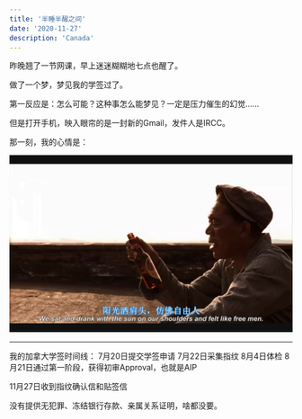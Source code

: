 ```yaml
---
title: '半睡半醒之间'
date: '2020-11-27'
description: 'Canada'
---
```




昨晚翘了一节网课，早上迷迷糊糊地七点也醒了。

做了一个梦，梦见我的学签过了。

第一反应是：怎么可能？这种事怎么能梦见？一定是压力催生的幻觉......

但是打开手机，映入眼帘的是一封新的Gmail，发件人是IRCC。



那一刻，我的心情是：

![](https://raw.githubusercontent.com/CongLiu-CN/gatsby-blog/master/src/images/freeman.jpg)

---

我的加拿大学签时间线：
7月20日提交学签申请
7月22日采集指纹
8月4日体检
8月21日通过第一阶段，获得初审Approval，也就是AIP

11月27日收到指纹确认信和贴签信

没有提供无犯罪、冻结银行存款、亲属关系证明，啥都没要。



